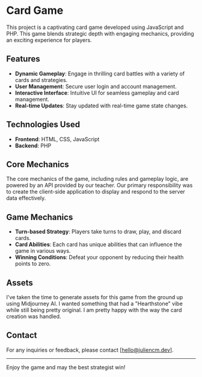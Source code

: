 # Card Game

This project is a captivating card game developed using JavaScript and PHP. This game blends strategic depth with engaging mechanics, providing an exciting experience for players.

## Features

- **Dynamic Gameplay**: Engage in thrilling card battles with a variety of cards and strategies.
- **User Management**: Secure user login and account management.
- **Interactive Interface**: Intuitive UI for seamless gameplay and card management.
- **Real-time Updates**: Stay updated with real-time game state changes.

## Technologies Used

- **Frontend**: HTML, CSS, JavaScript
- **Backend**: PHP

## Core Mechanics

The core mechanics of the game, including rules and gameplay logic, are powered by an API provided by our teacher. Our primary responsibility was to create the client-side application to display and respond to the server data effectively.

## Game Mechanics

- **Turn-based Strategy**: Players take turns to draw, play, and discard cards.
- **Card Abilities**: Each card has unique abilities that can influence the game in various ways.
- **Winning Conditions**: Defeat your opponent by reducing their health points to zero.

## Assets

I've taken the time to generate assets for this game from the ground up using Midjourney AI. I wanted something that had a "Hearthstone" vibe while still being pretty original. I am pretty happy with the way the card creation was handled.

## Contact

For any inquiries or feedback, please contact [hello@juliencm.dev].

---

Enjoy the game and may the best strategist win!

